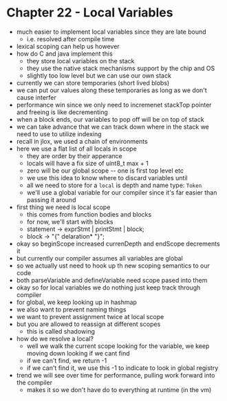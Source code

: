# Chapter 22 - Local Variables

- much easier to implement local variables since they are late bound
  - i.e. resolved after compile time
- lexical scoping can help us however
- how do C and java implement this
  - they store local variables on the stack
  - they use the native stack mechanisms support by the chip and OS
  - slightly too low level but we can use our own stack
- currently we can store temporaries (short lived blobs)
- we can put our values along these temporaries as long as we don't cause interfer
- performance win since we only need to incremenet stackTop pointer and freeing is like decrementing
- when a block ends, our variables to pop off will be on top of stack
- we can take advance that we can track down where in the stack we need to use to utilize indexing
- recall in jlox, we used a chain of environments
- here we use a flat list of all locals in scope
  - they are order by their apperance
  - locals will have a fix size of uint8_t max + 1
  - zero will be our global scope -- one is first top level etc
  - we use this idea to know where to discard variables until
  - all we need to store for a `local` is depth and name type: `Token`
  - we'll use a global variable for our compiler since it's far easier than passing it around
- first thing we need is local scope
  - this comes from function bodies and blocks
  - for now, we'll start with blocks
  - statement -> exprStmt | printStmt | block;
  - block -> "{" delaration* "}";
- okay so beginScope increased currenDepth and endScope decrements it
- but currently our compiler assumes all variables are global
- so we actually ust need to hook up th new scoping semantics to our code
- both parseVariable and defineVariable need scope pased into them
- okay so for local variables we do nothing just keep track through compiler
- for global, we keep looking up in hashmap
- we also want to prevent naming things
- we want to prevent assignment twice at local scope
- but you are allowed to reassign at different scopes
  - this is called shadowing
- how do we resolve a local?
  - well we walk the current scope looking for the variable, we keep moving down looking if we cant find
  - if we can't find, we return -1
  - if we can't find it, we use this -1 to indicate to look in global registry
- trend we will see over time for performance, pulling work forward into the compiler
  - makes it so we don't have do to everything at runtime (in the vm)
